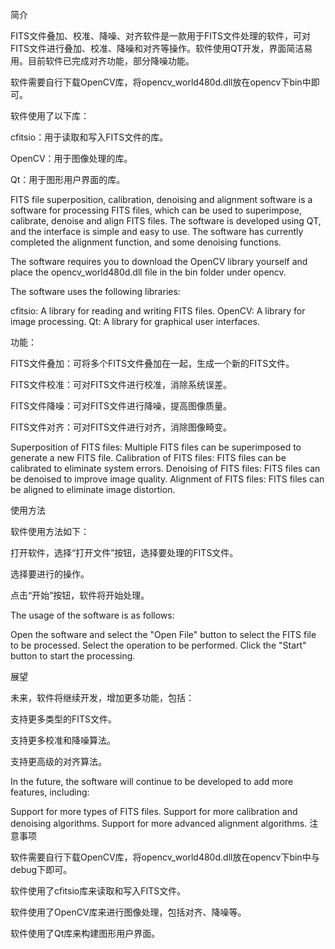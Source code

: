 
简介

FITS文件叠加、校准、降噪、对齐软件是一款用于FITS文件处理的软件，可对FITS文件进行叠加、校准、降噪和对齐等操作。软件使用QT开发，界面简洁易用。目前软件已完成对齐功能，部分降噪功能。

软件需要自行下载OpenCV库，将opencv_world480d.dll放在opencv下bin中即可。

软件使用了以下库：

cfitsio：用于读取和写入FITS文件的库。

OpenCV：用于图像处理的库。

Qt：用于图形用户界面的库。

FITS file superposition, calibration, denoising and alignment software is a software for processing FITS files, which can be used to superimpose, calibrate, denoise and align FITS files. The software is developed using QT, and the interface is simple and easy to use. The software has currently completed the alignment function, and some denoising functions.

The software requires you to download the OpenCV library yourself and place the opencv_world480d.dll file in the bin folder under opencv.

The software uses the following libraries:

cfitsio: A library for reading and writing FITS files.
OpenCV: A library for image processing.
Qt: A library for graphical user interfaces.

功能：

FITS文件叠加：可将多个FITS文件叠加在一起，生成一个新的FITS文件。

FITS文件校准：可对FITS文件进行校准，消除系统误差。

FITS文件降噪：可对FITS文件进行降噪，提高图像质量。

FITS文件对齐：可对FITS文件进行对齐，消除图像畸变。


Superposition of FITS files: Multiple FITS files can be superimposed to generate a new FITS file.
Calibration of FITS files: FITS files can be calibrated to eliminate system errors.
Denoising of FITS files: FITS files can be denoised to improve image quality.
Alignment of FITS files: FITS files can be aligned to eliminate image distortion.

使用方法

软件使用方法如下：

打开软件，选择“打开文件”按钮，选择要处理的FITS文件。

选择要进行的操作。

点击“开始”按钮，软件将开始处理。

The usage of the software is as follows:

Open the software and select the "Open File" button to select the FITS file to be processed.
Select the operation to be performed.
Click the "Start" button to start the processing.

展望

未来，软件将继续开发，增加更多功能，包括：

支持更多类型的FITS文件。

支持更多校准和降噪算法。

支持更高级的对齐算法。

In the future, the software will continue to be developed to add more features, including:

Support for more types of FITS files.
Support for more calibration and denoising algorithms.
Support for more advanced alignment algorithms.
注意事项

软件需要自行下载OpenCV库，将opencv_world480d.dll放在opencv下bin中与debug下即可。

软件使用了cfitsio库来读取和写入FITS文件。

软件使用了OpenCV库来进行图像处理，包括对齐、降噪等。

软件使用了Qt库来构建图形用户界面。
